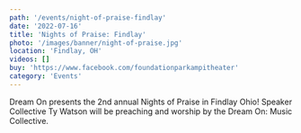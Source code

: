 ```yaml
---
path: '/events/night-of-praise-findlay'
date: '2022-07-16'
title: 'Nights of Praise: Findlay'
photo: '/images/banner/night-of-praise.jpg'
location: 'Findlay, OH'
videos: []
buy: 'https://www.facebook.com/foundationparkampitheater'
category: 'Events'
---
```


Dream On presents the 2nd annual Nights of Praise in Findlay Ohio! Speaker Collective Ty Watson will be preaching and worship by the Dream On: Music Collective. 